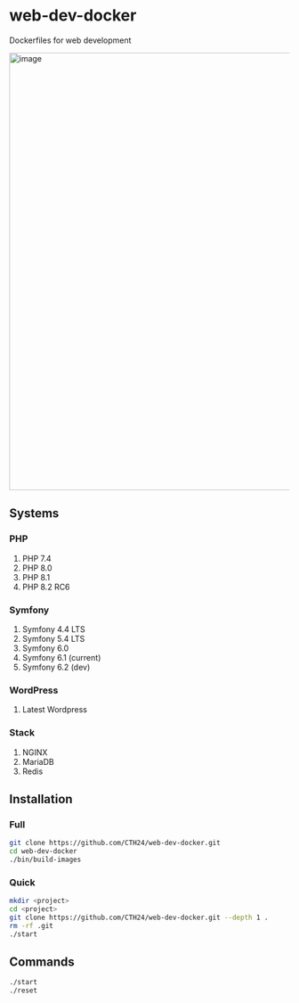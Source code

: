 # web-dev-docker

Dockerfiles for web development

<img width="785" alt="image" src="https://user-images.githubusercontent.com/1764695/202341956-decd12aa-3f9d-45b6-a049-cfb1bdb039a6.png">


## Systems

### PHP

1. PHP 7.4
2. PHP 8.0
3. PHP 8.1
4. PHP 8.2 RC6

### Symfony
1. Symfony 4.4 LTS
2. Symfony 5.4 LTS
3. Symfony 6.0
4. Symfony 6.1 (current)
5. Symfony 6.2 (dev)

### WordPress

1. Latest Wordpress

### Stack

1. NGINX
2. MariaDB
3. Redis

## Installation

### Full
```bash
git clone https://github.com/CTH24/web-dev-docker.git
cd web-dev-docker
./bin/build-images
```

### Quick
```bash
mkdir <project>
cd <project>
git clone https://github.com/CTH24/web-dev-docker.git --depth 1 .
rm -rf .git
./start
```


## Commands

```bash
./start
./reset
```
